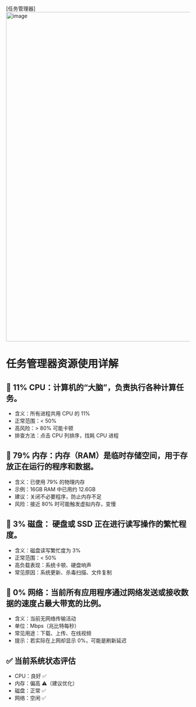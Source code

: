 [任务管理器] <img width="2000" height="900" alt="image" src="https://github.com/user-attachments/assets/85fac575-a9a7-44f7-9f1b-7aab9377b339" />


# 任务管理器资源使用详解

## 🔹 11% CPU：计算机的“大脑”，负责执行各种计算任务。
- 含义：所有进程共用 CPU 的 11%
- 正常范围：< 50%
- 高风险：> 80% 可能卡顿
- 排查方法：点击 CPU 列排序，找耗 CPU 进程

## 🔹 79% 内存：内存（RAM）是临时存储空间，用于存放正在运行的程序和数据。
- 含义：已使用 79% 的物理内存
- 示例：16GB RAM 中已用约 12.6GB
- 建议：关闭不必要程序，防止内存不足
- 风险：接近 80% 时可能触发虚拟内存，变慢

## 🔹 3% 磁盘： 硬盘或 SSD 正在进行读写操作的繁忙程度。
- 含义：磁盘读写繁忙度为 3%
- 正常范围：< 50%
- 高负载表现：系统卡顿、硬盘响声
- 常见原因：系统更新、杀毒扫描、文件复制

## 🔹 0% 网络：当前所有应用程序通过网络发送或接收数据的速度占最大带宽的比例。
- 含义：当前无网络传输活动
- 单位：Mbps（兆比特每秒）
- 常见用途：下载、上传、在线视频
- 提示：若实际在上网却显示 0%，可能是刷新延迟

## ✅ 当前系统状态评估
- CPU：良好 ✅
- 内存：偏高 ⚠️（建议优化）
- 磁盘：正常 ✅
- 网络：空闲 ✅

